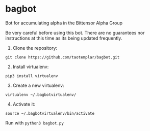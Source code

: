 # bagbot
Bot for accumulating alpha in the Bittensor Alpha Group

Be very careful before using this bot.  There are no guarantees nor instructions at this time as its being updated frequently.

1. Clone the repository:

```git clone https://github.com/taotemplar/bagbot.git```

2. Install virtualenv:

`pip3 install virtualenv`

3. Create a new virtualenv:

`virtualenv ~/.bagbotvirtualenv/`

4. Activate it:

`source ~/.bagbotvirtualenv/bin/activate`




Run with `python3 bagbot.py`
